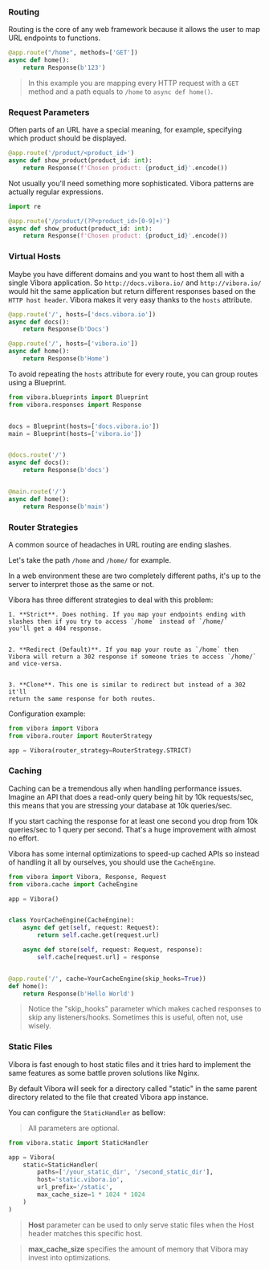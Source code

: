 ### Routing

Routing is the core of any web framework because it allows the user
to map URL endpoints to functions.

```py
@app.route("/home", methods=['GET'])
async def home():
    return Response(b'123')
```

> In this example you are mapping every HTTP request with a `GET`
method and a path equals to `/home` to `async def home()`.

### Request Parameters

Often parts of an URL have a special meaning, for example,
specifying which product should be displayed.

```py
@app.route('/product/<product_id>')
async def show_product(product_id: int):
    return Response(f'Chosen product: {product_id}'.encode())
```

Not usually you'll need something more sophisticated.
Vibora patterns are actually regular expressions.

```py
import re

@app.route('/product/(?P<product_id>[0-9]+)')
async def show_product(product_id: int):
    return Response(f'Chosen product: {product_id}'.encode())
```

### Virtual Hosts

Maybe you have different domains and you want to host them all
with a single Vibora application. So `http://docs.vibora.io/` and
`http://vibora.io/` would hit the same application but return different
responses based on the `HTTP host header`. Vibora makes it very easy
thanks to the `hosts` attribute.

```py
@app.route('/', hosts=['docs.vibora.io'])
async def docs():
    return Response(b'Docs')

@app.route('/', hosts=['vibora.io'])
async def home():
    return Response(b'Home')
```

To avoid repeating the `hosts` attribute for every route,
you can group routes using a Blueprint.

```py
from vibora.blueprints import Blueprint
from vibora.responses import Response


docs = Blueprint(hosts=['docs.vibora.io'])
main = Blueprint(hosts=['vibora.io'])


@docs.route('/')
async def docs():
    return Response(b'docs')


@main.route('/')
async def home():
    return Response(b'main')
```

### Router Strategies

A common source of headaches in URL routing are ending slashes.

Let's take the path `/home` and `/home/` for example.

In a web environment these are two completely different paths,
it's up to the server to interpret those as the same or not.

Vibora has three different strategies to deal with this problem:

    1. **Strict**. Does nothing. If you map your endpoints ending with
    slashes then if you try to access `/home` instead of `/home/`
    you'll get a 404 response.


    2. **Redirect (Default)**. If you map your route as `/home` then
    Vibora will return a 302 response if someone tries to access `/home/`
    and vice-versa.


    3. **Clone**. This one is similar to redirect but instead of a 302 it'll
    return the same response for both routes.

Configuration example:

```py
from vibora import Vibora
from vibora.router import RouterStrategy

app = Vibora(router_strategy=RouterStrategy.STRICT)
```

### Caching

Caching can be a tremendous ally when handling performance issues.
Imagine an API that does a read-only query being hit by 10k requests/sec,
this means that you are stressing your database at 10k queries/sec.

If you start caching the response for at least one second
you drop from 10k queries/sec to 1 query per second.
That's a huge improvement with almost no effort.

Vibora has some internal optimizations to speed-up cached APIs
so instead of handling it all by ourselves, you should use the `CacheEngine`.

```py
from vibora import Vibora, Response, Request
from vibora.cache import CacheEngine

app = Vibora()


class YourCacheEngine(CacheEngine):
    async def get(self, request: Request):
        return self.cache.get(request.url)

    async def store(self, request: Request, response):
        self.cache[request.url] = response


@app.route('/', cache=YourCacheEngine(skip_hooks=True))
def home():
    return Response(b'Hello World')
```

> Notice the "skip_hooks" parameter which makes cached responses to
  skip any listeners/hooks. Sometimes this is useful, often not,
  use wisely.

### Static Files

Vibora is fast enough to host static files and it tries hard to implement
the same features as some battle proven solutions like Nginx.

By default Vibora will seek for a directory called "static"
in the same parent directory related to the file that
created Vibora app instance.

You can configure the `StaticHandler` as bellow:

> All parameters are optional.

```py
from vibora.static import StaticHandler

app = Vibora(
    static=StaticHandler(
        paths=['/your_static_dir', '/second_static_dir'],
        host='static.vibora.io',
        url_prefix='/static',
        max_cache_size=1 * 1024 * 1024
    )
)
```

> **Host** parameter can be used to only serve static files when
  the Host header matches this specific host.

> **max_cache_size** specifies the amount of memory that Vibora
may invest into optimizations.
